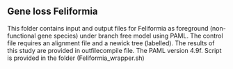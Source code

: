 ## Gene loss Feliformia

This folder contains input and output files for Feliformia as foreground (non-functional gene species) under branch free model using PAML. The control file requires an alignment file and a newick tree (labelled). The results of this study are provided in outfilecompile file. The PAML version 4.9f.  Script is provided in the folder (Feliformia_wrapper.sh) 

